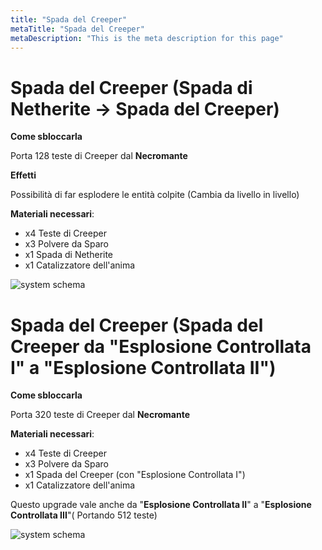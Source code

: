 ```yaml
---
title: "Spada del Creeper"
metaTitle: "Spada del Creeper"
metaDescription: "This is the meta description for this page"
---
```

# Spada del Creeper (Spada di Netherite -> Spada del Creeper)


**Come sbloccarla**

Porta 128 teste di Creeper dal **Necromante**

**Effetti**

Possibilità di far esplodere le entità colpite (Cambia da livello in livello)

**Materiali necessari**:
- x4 Teste di Creeper
- x3 Polvere da Sparo
- x1 Spada di Netherite
- x1 Catalizzatore dell'anima

![system schema](https://i.imgur.com/41uJr6N.png)

# Spada del Creeper (Spada del Creeper da "Esplosione Controllata I" a "Esplosione Controllata II")

**Come sbloccarla**

Porta 320 teste di Creeper dal **Necromante**

**Materiali necessari**:
- x4 Teste di Creeper
- x3 Polvere da Sparo
- x1 Spada del Creeper (con "Esplosione Controllata I")
- x1 Catalizzatore dell'anima

Questo upgrade vale anche da "**Esplosione Controllata II**" a "**Esplosione Controllata III**"( Portando 512 teste)

![system schema](https://i.imgur.com/TYf7Lis.png)

